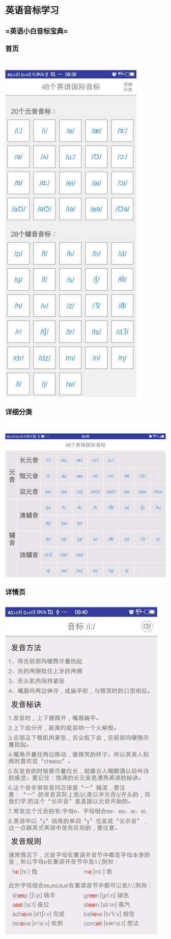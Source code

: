 # 英语音标学习
=英语小白音标宝典=
</br>
</br>首页
------
</br>![图片](https://github.com/think-ing/soundmark/blob/master/201809261.png)
</br>
</br>详细分类
------
</br>![图片](https://github.com/think-ing/soundmark/blob/master/201809262.png)
</br>
</br>详情页
------
</br>![图片](https://github.com/think-ing/soundmark/blob/master/201809263.png)
